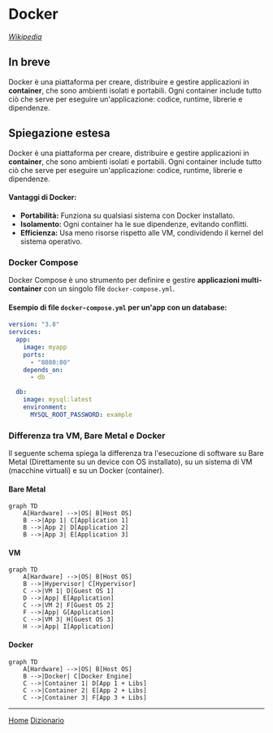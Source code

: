 # Docker

[*Wikipedia*](https://en.wikipedia.org/wiki/Docker_(software))

## In breve

Docker è una piattaforma per creare, distribuire e gestire applicazioni in **container**, che sono ambienti isolati e portabili. Ogni container include tutto ciò che serve per eseguire un'applicazione: codice, runtime, librerie e dipendenze.  

## Spiegazione estesa

Docker è una piattaforma per creare, distribuire e gestire applicazioni in **container**, che sono ambienti isolati e portabili. Ogni container include tutto ciò che serve per eseguire un'applicazione: codice, runtime, librerie e dipendenze.  

#### **Vantaggi di Docker:**  
- **Portabilità:** Funziona su qualsiasi sistema con Docker installato.  
- **Isolamento:** Ogni container ha le sue dipendenze, evitando conflitti.  
- **Efficienza:** Usa meno risorse rispetto alle VM, condividendo il kernel del sistema operativo.  

### **Docker Compose**  
Docker Compose è uno strumento per definire e gestire **applicazioni multi-container** con un singolo file `docker-compose.yml`.  

#### **Esempio di file `docker-compose.yml` per un'app con un database:**  
```yaml
version: "3.8"
services:
  app:
    image: myapp
    ports:
      - "8080:80"
    depends_on:
      - db

  db:
    image: mysql:latest
    environment:
      MYSQL_ROOT_PASSWORD: example
```

### **Differenza tra VM, Bare Metal e Docker**
Il seguente schema spiega la differenza tra l'esecuzione di software su Bare Metal (Direttamente su un device con OS installato), su un sistema di VM (macchine virtuali) e su un Docker (container).

#### Bare Metal
```mermaid
graph TD
    A[Hardware] -->|OS| B[Host OS]
    B -->|App 1| C[Application 1]
    B -->|App 2| D[Application 2]
    B -->|App 3| E[Application 3]
```

#### VM
```mermaid
graph TD
    A[Hardware] -->|OS| B[Host OS]
    B -->|Hypervisor| C[Hypervisor]
    C -->|VM 1| D[Guest OS 1]
    D -->|App| E[Application]
    C -->|VM 2| F[Guest OS 2]
    F -->|App| G[Application]
    C -->|VM 3| H[Guest OS 3]
    H -->|App| I[Application]
```

#### Docker
```mermaid
graph TD
    A[Hardware] -->|OS| B[Host OS]
    B -->|Docker| C[Docker Engine]
    C -->|Container 1| D[App 1 + Libs]
    C -->|Container 2| E[App 2 + Libs]
    C -->|Container 3| F[App 3 + Libs]
```

---
[Home](/indice.md) [Dizionario](/docs/dictionary/indice.md)